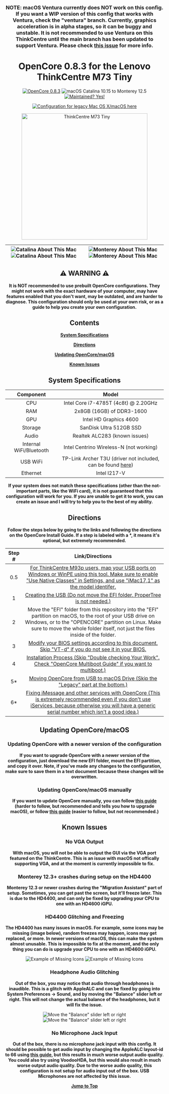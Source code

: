 <div align="center">
  
  ### **NOTE: macOS Ventura currently does NOT work on this config. If you want a WIP version of this config that works with Ventura, check the "ventura" branch. Currently, graphics acceleration is in alpha stages, so it can be buggy and unstable. It is not recommended to use Ventura on this ThinkCentre until the main branch has been updated to support Ventura. Please check [this issue](https://github.com/UHDbits/M73-Tiny-OpenCore/issues/1) for more info.**

  # **OpenCore 0.8.3 for the Lenovo ThinkCentre M73 Tiny**
  
  [![OpenCore 0.8.3](https://img.shields.io/badge/OpenCore-0.8.3-15b8d7)](https://github.com/acidanthera/OpenCorePkg)
  ![macOS Catalina 10.15 to Monterey 12.5](https://img.shields.io/badge/macOS-Catalina%2010.15%20to%20Monterey%2012.5-blueviolet?logo=apple)
  [![Maintained? Yes!](https://img.shields.io/badge/Maintained%3F-Yes!-green.svg)](https://github.com/UHDbits/M73-Tiny-OpenCore/graphs/commit-activity)

  [![Configuration for legacy Mac OS X/macOS here](https://img.shields.io/badge/Click%20here%20for%20legacy%20Mac%20OS%20X%2FmacOS%20support.-red)](https://github.com/UHDbits/M73-Tiny-OpenCore/tree/legacy)

  <img src="https://github.com/UHDbits/M73-Tiny-OpenCore/raw/main/Resources/Images/ThinkCentre.png" alt="ThinkCentre M73 Tiny" width="400px"/>
  
  | ![Catalina About This Mac](/Resources/Images/About%20This%20Mac/DarkCatalinaAboutThisMac.png#gh-dark-mode-only) ![Catalina About This Mac](/Resources/Images/About%20This%20Mac/LightCatalinaAboutThisMac.png#gh-light-mode-only) | ![Monterey About This Mac](/Resources/Images/About%20This%20Mac/DarkMontereyAboutThisMac.png#gh-dark-mode-only) ![Monterey About This Mac](/Resources/Images/About%20This%20Mac/LightMontereyAboutThisMac.png#gh-light-mode-only) |
  | ----------------------------------------- | ----------------------------------------- |
  
  ## ⚠️ WARNING ⚠️
  
  **It is NOT recommended to use prebuilt OpenCore configurations. They might not work with the exact hardware of your computer, may have features enabled that you don't want, may be outdated, and are harder to diagnose. This configuration should only be used at your own risk, or as a guide to help you create your own configuration.**
  
  ## Contents
  
  [**System Specifications**](#system-specifications)

  [**Directions**](#directions)

  [**Updating OpenCore/macOS**](#updating-opencoremacos)

  [**Known Issues**](#known-issues)
  
  ## System Specifications
  
  | Component | Model |
  | :-: | :-: |
  | CPU | Intel Core i7-4785T (4c8t) @ 2.20GHz |
  | RAM | 2x8GB (16GB) of DDR3-1600 |
  | GPU | Intel HD Graphics 4600 |
  | Storage | SanDisk Ultra 512GB SSD |
  | Audio | Realtek ALC283 (known issues) |
  | Internal WiFi/Bluetooth | Intel Centrino Wireless-N (not working) |
  | USB WiFi | TP-Link Archer T3U (driver not included, can be found [here](https://github.com/chris1111/Wireless-USB-OC-Big-Sur-Adapter)) |
  | Ethernet | Intel I217-V |
  
  **If your system does not match these specifications (other than the not-important parts, like the WiFi card), it is not guaranteed that this configuration will work for you. If you are unable to get it to work, you can create an issue and I will try to help you to the best of my ability.**

  ## Directions
  
  **Follow the steps below by going to the links and following the directions on the OpenCore Install Guide. If a step is labeled with a &#42;, it means it's optional, but extremely recommended.**

  | Step # | Link/Directions |
  | :-: | :-: |
  | 0.5 | [For ThinkCentre M93p users, map your USB ports on Windows or WinPE using this tool. Make sure to enable "Use Native Classes" in Settings, and use "iMac17,1" as the model identifer.](https://github.com/USBToolBox/tool)
  | 1 | [Creating the USB (Do not move the EFI folder. ProperTree is not needed.)](https://dortania.github.io/OpenCore-Install-Guide/installer-guide/#making-the-installer) |
  | 2 | Move the "EFI" folder from this repository into the "EFI" partition on macOS, to the root of your USB drive on Windows, or to the "OPENCORE" partition on Linux. Make sure to move the whole folder itself, not just the files inside of the folder.
  | 3 | [Modify your BIOS settings according to this document. Skip "VT-d" if you do not see it in your BIOS.](/Resources/Documentation/BIOSSettings.md)
  | 4 | [Installation Process (Skip "Double checking Your Work". Check "OpenCore Multiboot Guide" if you want to multiboot.)](https://dortania.github.io/OpenCore-Install-Guide/installation/installation-process.html)
  | 5* | [Moving OpenCore from USB to macOS Drive (Skip the "Legacy" part at the bottom.)](https://dortania.github.io/OpenCore-Post-Install/universal/oc2hdd.html)
  | 6* | [Fixing iMessage and other services with OpenCore (This is extremely recommended even if you don't use iServices, because otherwise you will have a generic serial number which isn't a good idea.)](https://dortania.github.io/OpenCore-Post-Install/universal/iservices.html)
  

  ## Updating OpenCore/macOS
  
  ### Updating OpenCore with a newer version of the configuration
  **If you want to upgrade OpenCore with a newer version of the configuration, just download the new EFI folder, mount the EFI partition, and copy it over. Note, if you've made any changes to the configuration, make sure to save them in a text document because these changes will be overwritten.**

  ### Updating OpenCore/macOS manually
  **If you want to update OpenCore manually, you can follow [this guide](https://dortania.github.io/OpenCore-Post-Install/universal/update.html#updating-opencore) (harder to follow, but recommended and tells you how to upgrade macOS), or follow [this guide](https://www.insanelymac.com/forum/topic/347035-guide-updating-and-maintaining-opencore-new-method/) (easier to follow, but not recommended.)**

  ## Known Issues
  
  ### No VGA Output
  **With macOS, you will not be able to output the GUI via the VGA port featured on the ThinkCentre. This is an issue with macOS not offically supporting VGA, and at the moment is currently impossible to fix.**

  ### Monterey 12.3+ crashes during setup on the HD4400
  **Monterey 12.3 or newer crashes during the "Migration Assistant" part of setup. Sometimes, you can get past the screen, but it'll freeze later. This is due to the HD4400, and can only be fixed by upgrading your CPU to one with an HD4600 iGPU.**

  ### HD4400 Glitching and Freezing
  **The HD4400 has many issues in macOS. For example, some icons may be missing (image below), random freezes may happen, icons may get replaced, or more. In newer versions of macOS, this can make the system almost unusable. This is impossible to fix at the moment, and the only thing you can do is upgrade your CPU to one with an HD4600 iGPU.**

  ![Example of Missing Icons](/Resources/Images/Missing%20Icons/DarkMissingIcons.png#gh-dark-mode-only) ![Example of Missing Icons](/Resources/Images/Missing%20Icons/LightMissingIcons.png#gh-light-mode-only)

  ### Headphone Audio Glitching
  **Out of the box, you may notice that audio through headphones is inaudible. This is a glitch with AppleALC and can be fixed by going into System Preferences -> Sound, and by moving the "Balance" slider left or right. This will not change the actual balance of the headphones, but it will fix the issue.**

  ![Move the "Balance" slider left or right](/Resources/Images/Headphones%20Fix/DarkHeadphonesFix.png#gh-dark-mode-only) ![Move the "Balance" slider left or right](/Resources/Images/Headphones%20Fix/LightHeadphonesFix.png#gh-light-mode-only)
  
  ### No Microphone Jack Input
  **Out of the box, there is no microphone jack input with this config. It should be possible to get audio input by changing the AppleALC layout-id to 66 using [this guide](https://dortania.github.io/OpenCore-Post-Install/universal/audio.html#making-layout-id-more-permanent), but this results in much worse output audio quality. You could also try using VoodooHDA, but this would also result in much worse output audio quality. Due to the worse audio quality, this configuration is not setup for audio input out of the box. USB Microphones are not affected by this issue.**

  [**Jump to Top**](#opencore-083-for-the-lenovo-thinkcentre-m73-tiny)

</div>
